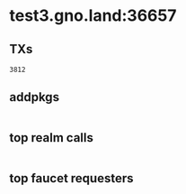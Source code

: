# test3.gno.land:36657

## TXs
```
3812
```

## addpkgs
```
```

## top realm calls
```
```

## top faucet requesters
```
```

